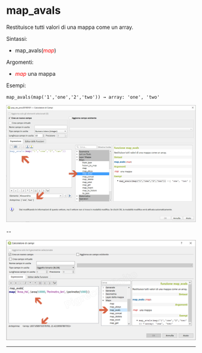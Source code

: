 # map_avals

Restituisce tutti valori di una mappa come un array.

Sintassi:

- map_avals(_<span style="color:red;">map</span>_)

Argomenti:

- _<span style="color:red;">map</span>_ una mappa

Esempi:

```
map_avals(map('1','one','2','two')) → array: 'one', 'two'
```

![](../../img/maps/map_avals/map_avals1.png)

--

![](../../img/maps/map_avals/map_avals2.png)

---
